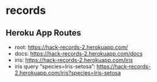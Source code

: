 # records

## Heroku App Routes
- root: https://hack-records-2.herokuapp.com/
- docs: https://hack-records-2.herokuapp.com/docs
- iris: https://hack-records-2.herokuapp.com/iris
- iris query “species=Iris-setosa”: https://hack-records-2.herokuapp.com/iris?species=Iris-setosa